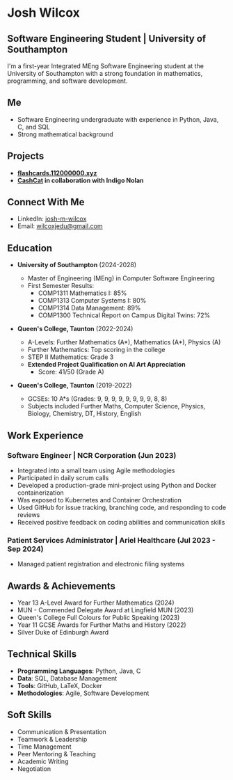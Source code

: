 # Josh Wilcox

## Software Engineering Student | University of Southampton

I'm a first-year Integrated MEng Software Engineering student at the University of Southampton with a strong foundation in mathematics, programming, and software development.

## Me

- Software Engineering undergraduate with experience in Python, Java, C, and SQL
- Strong mathematical background

## Projects
- **[flashcards.112000000.xyz](https://flashcards.112000000.xyz)**
- **[CashCat](https://cashcat.indigonolan.com) in collaboration with Indigo Nolan**

## Connect With Me

- LinkedIn: [josh-m-wilcox](https://www.linkedin.com/in/josh-m-wilcox/)
- Email: wilcoxjedu@gmail.com

## Education

- **University of Southampton** (2024-2028)
  - Master of Engineering (MEng) in Computer Software Engineering
  - First Semester Results:
    - COMP1311 Mathematics I: 85%
    - COMP1313 Computer Systems I: 80%
    - COMP1314 Data Management: 89%
    - COMP1300 Technical Report on Campus Digital Twins: 72%

- **Queen's College, Taunton** (2022-2024)
  - A-Levels: Further Mathematics (A*), Mathematics (A*), Physics (A)
  - Further Mathematics: Top scoring in the college
  - STEP II Mathematics: Grade 3
  - **Extended Project Qualification on AI Art Appreciation**
    - Score: 41/50 (Grade A)

- **Queen's College, Taunton** (2019-2022)
  - GCSEs: 10 A*s (Grades: 9, 9, 9, 9, 9, 9, 9, 9, 8, 8)
  - Subjects included Further Maths, Computer Science, Physics, Biology, Chemistry, DT, History, English

## Work Experience

### Software Engineer | NCR Corporation (Jun 2023)
- Integrated into a small team using Agile methodologies
- Participated in daily scrum calls
- Developed a production-grade mini-project using Python and Docker containerization
- Was exposed to Kubernetes and Container Orchestration
- Used GitHub for issue tracking, branching code, and responding to code reviews
- Received positive feedback on coding abilities and communication skills

### Patient Services Administrator | Ariel Healthcare (Jul 2023 - Sep 2024)
- Managed patient registration and electronic filing systems

## Awards & Achievements

- Year 13 A-Level Award for Further Mathematics (2024)
- MUN - Commended Delegate Award at Lingfield MUN (2023)
- Queen's College Full Colours for Public Speaking (2023)
- Year 11 GCSE Awards for Further Maths and History (2022)
- Silver Duke of Edinburgh Award

## Technical Skills

- **Programming Languages**: Python, Java, C
- **Data**: SQL, Database Management
- **Tools**: GitHub, LaTeX, Docker
- **Methodologies**: Agile, Software Development

## Soft Skills

- Communication & Presentation
- Teamwork & Leadership
- Time Management
- Peer Mentoring & Teaching
- Academic Writing
- Negotiation
